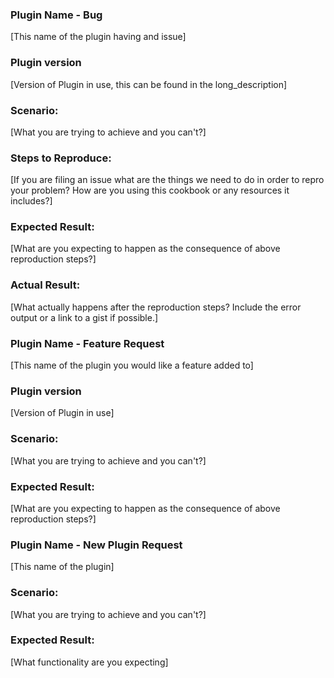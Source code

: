 ### Plugin Name - Bug
[This name of the plugin having and issue]

### Plugin version
[Version of Plugin in use, this can be found in the long_description]

### Scenario:
[What you are trying to achieve and you can't?]

### Steps to Reproduce:
[If you are filing an issue what are the things we need to do in order to repro your problem? How are you using this cookbook or any resources it includes?]

### Expected Result:
[What are you expecting to happen as the consequence of above reproduction steps?]

### Actual Result:
[What actually happens after the reproduction steps? Include the error output or a link to a gist if possible.]

### Plugin Name - Feature Request
[This name of the plugin you would like a feature added to]

### Plugin version
[Version of Plugin in use]

### Scenario:
[What you are trying to achieve and you can't?]

### Expected Result:
[What are you expecting to happen as the consequence of above reproduction steps?]

### Plugin Name - New Plugin Request
[This name of the plugin]

### Scenario:
[What you are trying to achieve and you can't?]

### Expected Result:
[What functionality are you expecting]
